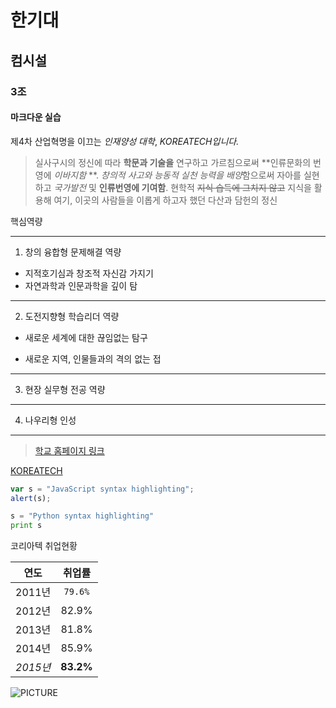 # 한기대
## 컴시설
### 3조
#### 마크다운 실습


제4차 산업혁명을 이끄는 _인재양성 대학_, *KOREATECH입니다.*
> 실사구시의 정신에 따라 __학문과 기술을__ 연구하고 가르침으로써 **인류문화의 번영에 *이바지함* **.
> *창의적 사고와 능동적 실천 능력을 배양*함으로써 자아를 실현하고 *국가발전* 및 **인류번영에 기여함**.
> 현학적 ~~지식 습득에 그치지 않고~~ 지식을 활용해 여기, 이곳의 사람들을 이롭게 하고자 했던 다산과 담헌의 정신

핵심역량
_______________________________________
1. 창의 융합형 문제해결 역량
* 지적호기심과 창조적 자신감 가지기
* 자연과학과 인문과학을 깊이 탐
***************************************
2. 도전지향형 학습리더 역량
- 새로운 세계에 대한 끊임없는 탐구
+ 새로운 지역, 인물들과의 격의 없는 접
_______________________________________

3. 현장 실무형 전공 역량
_______________________________________
4. 나우리형 인성
_______________________________________
> [학교 홈페이지 링크](http://www.koreatech.ac.kr/kor.do)

[KOREATECH][1]

[1]: http://el.koreatech.ac.kr/ilos/main/main_form.acl

```javascript
var s = "JavaScript syntax highlighting";
alert(s);
```

```python
s = "Python syntax highlighting"
print s
```


코리아텍 취업현황

|연도|취업률|
|------|:----:|
|2011년 |`79.6%`|
|2012년 |82.9%|
|2013년 |81.8%|
|2014년 |85.9%|
|*2015년*|**83.2%**|

![PICTURE](http://happybean.phinf.naver.net/20170418_289/roadbell_14925073331384kzQN_PNG/KJM_THE_ART_OF_RAP_IN_KOREA.png)


